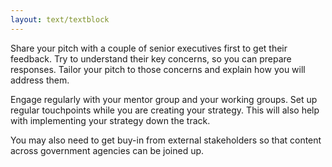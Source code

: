 ```yaml
---
layout: text/textblock
---
```


Share your pitch with a couple of senior executives first to get their feedback. Try to  understand their key concerns, so you can prepare responses. Tailor your pitch to those concerns and explain how you will address them.

Engage regularly with your mentor group and your working groups. Set up regular touchpoints while you are creating your strategy. This will also help with implementing your strategy down the track.

You may also need to get buy-in from external stakeholders so that content across government agencies can be joined up.
